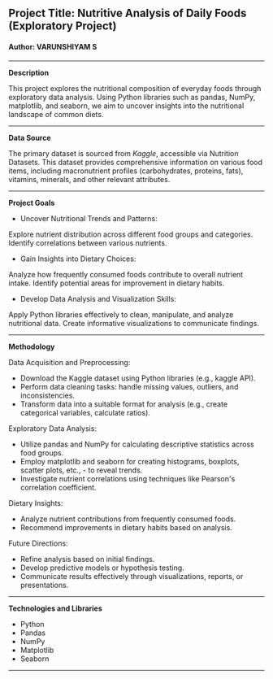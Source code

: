 ## Project Title: Nutritive Analysis of Daily Foods (Exploratory Project)
#### Author: VARUNSHIYAM S

------------



**Description**

This project explores the nutritional composition of everyday foods through exploratory data analysis. Using Python libraries such as pandas, NumPy, matplotlib, and seaborn, we aim to uncover insights into the nutritional landscape of common diets.

------------


**Data Source**

The primary dataset is sourced from *Kaggle*, accessible via Nutrition Datasets. This dataset provides comprehensive information on various food items, including macronutrient profiles (carbohydrates, proteins, fats), vitamins, minerals, and other relevant attributes.

------------


**Project Goals**

- Uncover Nutritional Trends and Patterns:

Explore nutrient distribution across different food groups and categories.
Identify correlations between various nutrients.

- Gain Insights into Dietary Choices:

Analyze how frequently consumed foods contribute to overall nutrient intake.
Identify potential areas for improvement in dietary habits.

- Develop Data Analysis and Visualization Skills:

Apply Python libraries effectively to clean, manipulate, and analyze nutritional data.
Create informative visualizations to communicate findings.

------------


**Methodology**


Data Acquisition and Preprocessing:
- Download the Kaggle dataset using Python libraries (e.g., kaggle API).
- Perform data cleaning tasks: handle missing values, outliers, and inconsistencies.
- Transform data into a suitable format for analysis (e.g., create categorical variables, calculate ratios).

Exploratory Data Analysis:
- Utilize pandas and NumPy for calculating descriptive statistics across food groups.
- Employ matplotlib and seaborn for creating histograms, boxplots, scatter plots, etc., - to reveal trends.
- Investigate nutrient correlations using techniques like Pearson's correlation coefficient.

Dietary Insights:
- Analyze nutrient contributions from frequently consumed foods.
- Recommend improvements in dietary habits based on analysis.

Future Directions:
- Refine analysis based on initial findings.
- Develop predictive models or hypothesis testing.
- Communicate results effectively through visualizations, reports, or presentations.

------------


**Technologies and Libraries**
- Python
- Pandas
- NumPy
- Matplotlib
- Seaborn

------------

